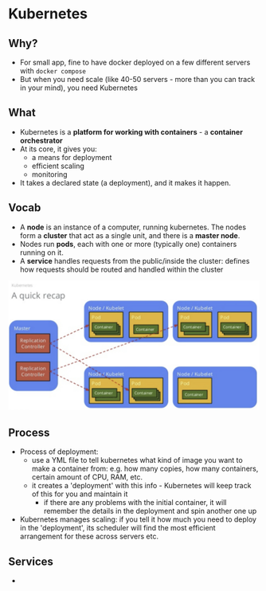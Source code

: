 # Kubernetes

## Why?

* For small app, fine to have docker deployed on a few different servers with `docker compose`
* But when you need scale (like 40-50 servers - more than you can track in your mind), you need Kubernetes

## What

* Kubernetes is a **platform for working with containers** - a **container orchestrator**
* At its core, it gives you:
  - a means for deployment
  - efficient scaling
  - monitoring
* It takes a declared state (a deployment), and it makes it happen.

## Vocab

* A **node** is an instance of a computer, running kubernetes. The nodes form a **cluster** that act as a single unit, and there is a **master node**.
* Nodes run **pods**, each with one or more (typically one) containers running on it.
* A **service** handles requests from the public/inside the cluster: defines how requests should be routed and handled within the cluster

![kubernetes](images/2019/03/kubernetes.png)

## Process

* Process of deployment:
  - use a YML file to tell kubernetes what kind of image you want to make a container from: e.g. how many copies, how many containers, certain amount of CPU, RAM, etc.
  - it creates a 'deployment' with this info - Kubernetes will keep track of this for you and maintain it
    - if there are any problems with the initial container, it will remember the details in the deployment and spin another one up
* Kubernetes manages scaling: if you tell it how much you need to deploy in the 'deployment', its scheduler will find the most efficient arrangement for these across servers etc.


## Services

*
